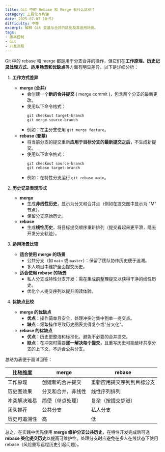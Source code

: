 ```yaml
---
title: Git 中的 Rebase 和 Merge 有什么区别？
category: 工程化与构建
date: 2025-07-07 10:52
difficulty: 中等
excerpt: 解释 Git 变基与合并的区别及其适用场景。
tags:
- 版本控制
- Git
- 开发流程
---
```

Git 中的 rebase 和 merge 都是用于分支合并的操作，但它们在**工作原理、历史记录处理方式、适用场景和优缺点**等方面有明显差异。以下是详细分析：

1.  **工作方式差异**
    -   **merge (合并)** 
        -   会创建一个**新的合并提交** ( merge commit )，包含两个分支的最新更改。
        -   使用以下命令格式：
            ```git
            git checkout target-branch
            git merge source-branch
            ```
        -   例如：在主分支使用 `git merge feature`。
    -   **rebase (变基)** 
        -   将当前分支的提交重新**应用于目标分支的最新提交之后**，不生成新提交。
        -   使用以下命令格式：
            ```git
            git checkout source-branch
            git rebase target-branch
            ```
        -   例如：在特性分支运行 `git rebase main`。

2.  **历史记录表现形式**
    -   **merge** 
        -   生成**非线性历史**，显示为分叉和合并点（例如在提交图中显示为 "M" 节点）。
        -   保留分支原始历史。
    -   **rebase** 
        -   生成**线性历史**，将目标提交顺序重新排列（提交看起来更平滑，隐去开发分支轨迹）。

3.  **适用场景比较**
    -   **适合使用 merge 的场景** 
        -   公共分支（如 `main` 或 `master`）：保留了团队协作历史便于追溯。
        -   多人项目中维护全面提交历史。
    -   **适合使用 rebase 的场景** 
        -   私人分支或特性分支开发：需在集成前整理提交以获得干净的线性历史。
        -   优化个人提交序列以提升阅读体验。

4.  **优缺点比较**
    -   **merge 的优缺点** 
        -   **优点**：操作简单且安全，处理冲突时集中到单一提交点。
        -   **缺点**：频繁操作导致历史图表变得复杂或"分叉化"。
    -   **rebase 的优缺点** 
        -   **优点**：历史更整洁和标准化，避免不必要的合并提交。
        -   **缺点**：在冲突时需要**逐一解决每个提交**，且重写历史可能破坏共享分支的上下文，不适合公共分支。

总结为表便于面试回答：

| **比较维度** | **merge**          | **rebase**                 |
| ------------ | ------------------ | -------------------------- |
| 工作原理     | 创建新的合并提交   | 重新应用提交序列到目标分支 |
| 历史图效果   | 分叉和合并，非线性 | 线性序列排列               |
| 冲突解决难易 | 简便（单点处理）   | 复杂（按提交步进）         |
| 团队推荐     | 公共分支           | 私人分支                   |
| 历史可追溯性 | 高                 | 低                         |

总之，在实践中优先使用 **merge 维护分支公共历史**，在特性开发完成后可选 **rebase 美化提交历史**以提高可维护性。处理分支时应避免在多人在线状态下使用 rebase（风险重写远程历史引起问题）。
